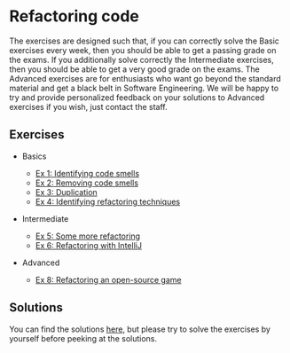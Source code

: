 # Refactoring code

The exercises are designed such that, if you can correctly solve the Basic exercises every week, then you should be able to get a passing grade on the exams. If you additionally solve correctly the Intermediate exercises, then you should be able to get a very good grade on the exams. The Advanced exercises are for enthusiasts who want go beyond the standard material and get a black belt in Software Engineering. We will be happy to try and provide personalized feedback on your solutions to Advanced exercises if you wish, just contact the staff.

## Exercises

- Basics
  - [Ex 1: Identifying code smells](ex1)
  - [Ex 2: Removing code smells](ex2)
  - [Ex 3: Duplication](ex3)
  - [Ex 4: Identifying refactoring techniques](ex4)

- Intermediate
  - [Ex 5: Some more refactoring](ex5)
  - [Ex 6: Refactoring with IntelliJ](ex6)

- Advanced
  - [Ex 8: Refactoring an open-source game](ex8)


## Solutions

You can find the solutions [here](solutions), but please try to solve the exercises by yourself before peeking at the solutions.
